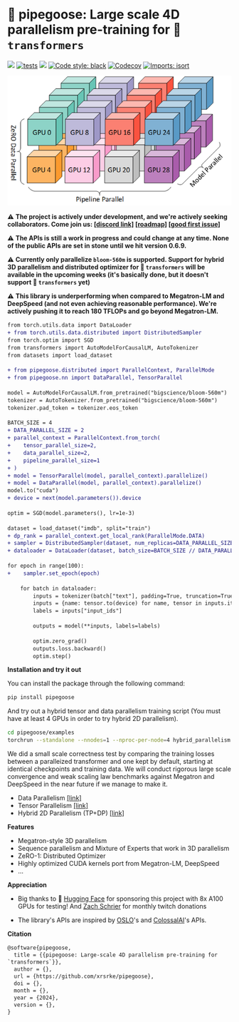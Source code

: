 # 🚧 pipegoose: Large scale 4D parallelism pre-training for 🤗 `transformers`


[<img src="https://img.shields.io/badge/license-MIT-blue">](https://github.com/xrsrke/pipegoose) [![tests](https://github.com/xrsrke/pipegoose/actions/workflows/tests.yaml/badge.svg)](https://github.com/xrsrke/pipegoose/actions/workflows/tests.yaml) [<img src="https://img.shields.io/discord/767863440248143916?label=discord">](https://discord.gg/s9ZS9VXZ3p) [![Code style: black](https://img.shields.io/badge/code%20style-black-000000.svg)](https://github.com/psf/black) [<img alt="Codecov" src="https://img.shields.io/codecov/c/github/xrsrke/pipegoose">](https://app.codecov.io/gh/xrsrke/pipegoose) [![Imports: isort](https://img.shields.io/badge/%20imports-isort-%231674b1?style=flat&labelColor=ef8336)](https://pycqa.github.io/isort/)

![pipeline](3d-parallelism.png)

<!-- [![docs](https://img.shields.io/github/deployments/Production?label=docs&logo=vercel)](https://docs.dev/) -->


⚠️ **The project is actively under development, and we're actively seeking collaborators. Come join us: [[discord link]](https://discord.gg/s9ZS9VXZ3p) [[roadmap]](https://github.com/users/xrsrke/projects/5) [[good first issue]](https://github.com/xrsrke/pipegoose/issues?q=is%3Aopen+is%3Aissue+label%3A%22good+first+issue%22)**

⚠️ **The APIs is still a work in progress and could change at any time. None of the public APIs are set in stone until we hit version 0.6.9.**

⚠️ **Currently only parallelize `bloom-560m` is supported. Support for hybrid 3D parallelism and distributed optimizer for 🤗 `transformers` will be available in the upcoming weeks (it's basically done, but it doesn't support 🤗 `transformers` yet)**

⚠️ **This library is underperforming when compared to Megatron-LM and DeepSpeed (and not even achieving reasonable performance). We're actively pushing it to reach 180 TFLOPs and go beyond Megatron-LM.**

```diff
from torch.utils.data import DataLoader
+ from torch.utils.data.distributed import DistributedSampler
from torch.optim import SGD
from transformers import AutoModelForCausalLM, AutoTokenizer
from datasets import load_dataset

+ from pipegoose.distributed import ParallelContext, ParallelMode
+ from pipegoose.nn import DataParallel, TensorParallel

model = AutoModelForCausalLM.from_pretrained("bigscience/bloom-560m")
tokenizer = AutoTokenizer.from_pretrained("bigscience/bloom-560m")
tokenizer.pad_token = tokenizer.eos_token

BATCH_SIZE = 4
+ DATA_PARALLEL_SIZE = 2
+ parallel_context = ParallelContext.from_torch(
+    tensor_parallel_size=2,
+    data_parallel_size=2,
+    pipeline_parallel_size=1
+ )
+ model = TensorParallel(model, parallel_context).parallelize()
+ model = DataParallel(model, parallel_context).parallelize()
model.to("cuda")
+ device = next(model.parameters()).device

optim = SGD(model.parameters(), lr=1e-3)

dataset = load_dataset("imdb", split="train")
+ dp_rank = parallel_context.get_local_rank(ParallelMode.DATA)
+ sampler = DistributedSampler(dataset, num_replicas=DATA_PARALLEL_SIZE, rank=dp_rank, seed=42)
+ dataloader = DataLoader(dataset, batch_size=BATCH_SIZE // DATA_PARALLEL_SIZE, shuffle=False, sampler=sampler)

for epoch in range(100):
+    sampler.set_epoch(epoch)

    for batch in dataloader:
        inputs = tokenizer(batch["text"], padding=True, truncation=True, max_length=1024, return_tensors="pt")
        inputs = {name: tensor.to(device) for name, tensor in inputs.items()}
        labels = inputs["input_ids"]

        outputs = model(**inputs, labels=labels)

        optim.zero_grad()
        outputs.loss.backward()
        optim.step()
```

**Installation and try it out**

You can install the package through the following command:

```bash
pip install pipegoose
```

And try out a hybrid tensor and data parallelism training script (You must have at least 4 GPUs in order to try hybrid 2D parallelism).

```bash
cd pipegoose/examples
torchrun --standalone --nnodes=1 --nproc-per-node=4 hybrid_parallelism.py
```

We did a small scale correctness test by comparing the training losses between a paralleized transformer and one kept by default, starting at identical checkpoints and training data. We will conduct rigorous large scale convergence and weak scaling law benchmarks against Megatron and DeepSpeed in the near future if we manage to make it.
- Data Parallelism [[link]](https://wandb.ai/xariusdrake/pipegoose/runs/smjfnm9g)
- Tensor Parallelism [[link]](https://wandb.ai/xariusdrake/pipegoose/runs/iz17f50n)
- Hybrid 2D Parallelism (TP+DP) [[link]](https://wandb.ai/xariusdrake/pipegoose/runs/us31p3q1)

**Features**
- Megatron-style 3D parallelism
- Sequence parallelism and Mixture of Experts that work in 3D parallelism
- ZeRO-1: Distributed Optimizer
- Highly optimized CUDA kernels port from Megatron-LM, DeepSpeed
- ...

**Appreciation**

- Big thanks to 🤗 [Hugging Face](https://huggingface.co/) for sponsoring this project with 8x A100 GPUs for testing! And [Zach Schrier](https://twitter.com/zach_schrier) for monthly twitch donations

- The library's APIs are inspired by [OSLO](https://github.com/EleutherAI/oslo)'s and [ColossalAI](https://github.com/hpcaitech/ColossalAI)'s APIs.

**Citation**

```
@software{pipegoose,
  title = {{pipegoose: Large-scale 4D parallelism pre-training for `transformers`}},
  author = {},
  url = {https://github.com/xrsrke/pipegoose},
  doi = {},
  month = {},
  year = {2024},
  version = {},
}
```
